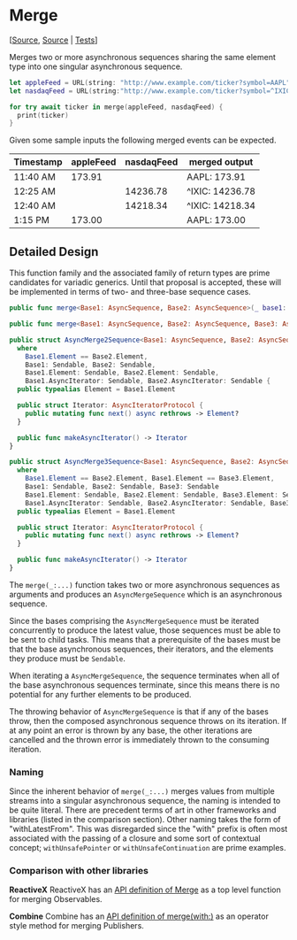 # Merge

[[Source](https://github.com/apple/swift-async-algorithms/blob/main/Sources/AsyncAlgorithms/Merge/AsyncMerge2Sequence.swift), [Source](https://github.com/apple/swift-async-algorithms/blob/main/Sources/AsyncAlgorithms/Merge/AsyncMerge3Sequence.swift) | 
[Tests](https://github.com/apple/swift-async-algorithms/blob/main/Tests/AsyncAlgorithmsTests/TestMerge.swift)]

Merges two or more asynchronous sequences sharing the same element type into one singular asynchronous sequence.

```swift
let appleFeed = URL(string: "http://www.example.com/ticker?symbol=AAPL")!.lines.map { "AAPL: " + $0 }
let nasdaqFeed = URL(string:"http://www.example.com/ticker?symbol=^IXIC")!.lines.map { "^IXIC: " + $0 }

for try await ticker in merge(appleFeed, nasdaqFeed) {
  print(ticker)
}
```

Given some sample inputs the following merged events can be expected.

| Timestamp   | appleFeed | nasdaqFeed | merged output   |                 
| ----------- | --------- | ---------- | --------------- |
| 11:40 AM    | 173.91    |            | AAPL: 173.91    |
| 12:25 AM    |           | 14236.78   | ^IXIC: 14236.78 |
| 12:40 AM    |           | 14218.34   | ^IXIC: 14218.34 |
|  1:15 PM    | 173.00    |            | AAPL: 173.00    |

## Detailed Design

This function family and the associated family of return types are prime candidates for variadic generics. Until that proposal is accepted, these will be implemented in terms of two- and three-base sequence cases.

```swift
public func merge<Base1: AsyncSequence, Base2: AsyncSequence>(_ base1: Base1, _ base2: Base2) -> AsyncMerge2Sequence<Base1, Base2>

public func merge<Base1: AsyncSequence, Base2: AsyncSequence, Base3: AsyncSequence>(_ base1: Base1, _ base2: Base2, _ base3: Base3) -> AsyncMerge3Sequence<Base1, Base2, Base3>

public struct AsyncMerge2Sequence<Base1: AsyncSequence, Base2: AsyncSequence>: Sendable
  where
    Base1.Element == Base2.Element,
    Base1: Sendable, Base2: Sendable,
    Base1.Element: Sendable, Base2.Element: Sendable,
    Base1.AsyncIterator: Sendable, Base2.AsyncIterator: Sendable {
  public typealias Element = Base1.Element

  public struct Iterator: AsyncIteratorProtocol {
    public mutating func next() async rethrows -> Element?
  }

  public func makeAsyncIterator() -> Iterator
}

public struct AsyncMerge3Sequence<Base1: AsyncSequence, Base2: AsyncSequence, Base3: AsyncSequence>: Sendable
  where
    Base1.Element == Base2.Element, Base1.Element == Base3.Element,
    Base1: Sendable, Base2: Sendable, Base3: Sendable
    Base1.Element: Sendable, Base2.Element: Sendable, Base3.Element: Sendable
    Base1.AsyncIterator: Sendable, Base2.AsyncIterator: Sendable, Base3.AsyncIterator: Sendable {
  public typealias Element = Base1.Element

  public struct Iterator: AsyncIteratorProtocol {
    public mutating func next() async rethrows -> Element?
  }

  public func makeAsyncIterator() -> Iterator
}

```

The `merge(_:...)` function takes two or more asynchronous sequences as arguments and produces an `AsyncMergeSequence` which is an asynchronous sequence.

Since the bases comprising the `AsyncMergeSequence` must be iterated concurrently to produce the latest value,  those sequences must be able to be sent to child tasks. This means that a prerequisite of the bases must be that the base asynchronous sequences, their iterators, and the elements they produce must be `Sendable`. 

When iterating a `AsyncMergeSequence`, the sequence terminates when all of the base asynchronous sequences terminate, since this means there is no potential for any further elements to be produced. 

The throwing behavior of `AsyncMergeSequence` is that if any of the bases throw, then the composed asynchronous sequence throws on its iteration. If at any point an error is thrown by any base, the other iterations are cancelled and the thrown error is immediately thrown to the consuming iteration.

### Naming

Since the inherent behavior of `merge(_:...)` merges values from multiple streams into a singular asynchronous sequence, the naming is intended to be quite literal. There are precedent terms of art in other frameworks and libraries (listed in the comparison section). Other naming takes the form of "withLatestFrom". This was disregarded since the "with" prefix is often most associated with the passing of a closure and some sort of contextual concept; `withUnsafePointer` or `withUnsafeContinuation` are prime examples.

### Comparison with other libraries

**ReactiveX** ReactiveX has an [API definition of Merge](https://reactivex.io/documentation/operators/merge.html) as a top level function for merging Observables.

**Combine** Combine has an [API definition of merge(with:)](https://developer.apple.com/documentation/combine/publisher/merge(with:)-7qt71/) as an operator style method for merging Publishers.
